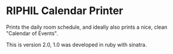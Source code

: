 RIPHIL Calendar Printer
==========================

Prints the daily room schedule, and ideally also prints a nice, clean "Calendar of Events".

This is version 2.0, 1.0 was developed in ruby with sinatra.
